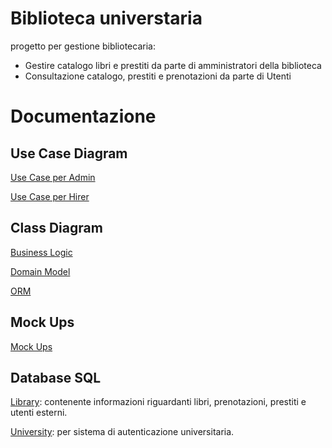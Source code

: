# Biblioteca universtaria

progetto per gestione bibliotecaria:
- Gestire catalogo libri e prestiti da parte di amministratori della biblioteca
- Consultazione catalogo, prestiti e prenotazioni da parte di Utenti

# Documentazione

## Use Case Diagram
[Use Case per Admin](https://github.com/fili-taiz/Biblioteca-https://github.com/fili-taiz/Biblioteca-SWE-/blob/master2/doc/Use%20Case%20Diagram/Use%20Case%20Diagram%20-%20Admin.png)

[Use Case per Hirer](https://github.com/fili-taiz/Biblioteca-SWE-/blob/master2/doc/Use%20Case%20Diagram/Use%20Case%20Diagram%20-%20Hirer.png)

## Class Diagram
[Business Logic](https://github.com/fili-taiz/Biblioteca-SWE-/blob/master2/doc/Class%20Diagram/Class%20Diagram%20-%20Business%20Logic.png)

[Domain Model](https://github.com/fili-taiz/Biblioteca-SWE-/blob/master2/doc/Class%20Diagram/Class%20Diagram%20-%20Business%20Logic.png)

[ORM](https://github.com/fili-taiz/Biblioteca-SWE-/blob/master2/doc/Class%20Diagram/Class%20Diagram%20-%20ORM.png)

## Mock Ups
[Mock Ups](https://github.com/fili-taiz/Biblioteca-SWE-/tree/master2/doc/Mock%20Ups)

## Database SQL
[Library](https://github.com/fili-taiz/Biblioteca-SWE-/blob/master2/src/main/resources/SQL%20Database/Library.sql): contenente informazioni riguardanti libri, prenotazioni, prestiti e utenti esterni.

[University](https://github.com/fili-taiz/Biblioteca-SWE-/blob/master2/src/main/resources/SQL%20Database/University.sql): per sistema di autenticazione universitaria.